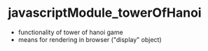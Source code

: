 # javascriptModule_towerOfHanoi
- functionality of tower of hanoi game
- means for rendering in browser ("display" object)
